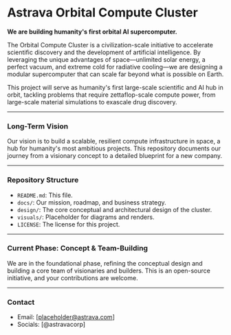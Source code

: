 # Astrava Orbital Compute Cluster

**We are building humanity's first orbital AI supercomputer.**

The Orbital Compute Cluster is a civilization-scale initiative to accelerate scientific discovery and the development of artificial intelligence. By leveraging the unique advantages of space—unlimited solar energy, a perfect vacuum, and extreme cold for radiative cooling—we are designing a modular supercomputer that can scale far beyond what is possible on Earth.

This project will serve as humanity's first large-scale scientific and AI hub in orbit, tackling problems that require zettaflop-scale compute power, from large-scale material simulations to exascale drug discovery.

---

### **Long-Term Vision**
Our vision is to build a scalable, resilient compute infrastructure in space, a hub for humanity's most ambitious projects. This repository documents our journey from a visionary concept to a detailed blueprint for a new company.

---

### **Repository Structure**
* `README.md`: This file.
* `docs/`: Our mission, roadmap, and business strategy.
* `design/`: The core conceptual and architectural design of the cluster.
* `visuals/`: Placeholder for diagrams and renders.
* `LICENSE`: The license for this project.

---

### **Current Phase: Concept & Team-Building**
We are in the foundational phase, refining the conceptual design and building a core team of visionaries and builders. This is an open-source initiative, and your contributions are welcome.

---

### **Contact**
* Email: [placeholder@astrava.com]
* Socials: [@astravacorp]

